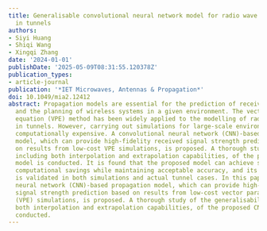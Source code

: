 ```yaml
---
title: Generalisable convolutional neural network model for radio wave propagation
  in tunnels
authors:
- Siyi Huang
- Shiqi Wang
- Xingqi Zhang
date: '2024-01-01'
publishDate: '2025-05-09T08:31:55.120378Z'
publication_types:
- article-journal
publication: '*IET Microwaves, Antennas & Propagation*'
doi: 10.1049/mia2.12412
abstract: Propagation models are essential for the prediction of received signal strength
  and the planning of wireless systems in a given environment. The vector parabolic
  equation (VPE) method has been widely applied to the modelling of radio wave propagation
  in tunnels. However, carrying out simulations for large‐scale environments is still
  computationally expensive. A convolutional neural network (CNN)‐based propagation
  model, which can provide high‐fidelity received signal strength prediction based
  on results from low‐cost VPE simulations, is proposed. A thorough study of the generalisability,
  including both interpolation and extrapolation capabilities, of the proposed CNN
  model is conducted. It is found that the proposed model can achieve significant
  computational savings while maintaining acceptable accuracy, and its performance
  is validated in both simulations and actual tunnel cases. In this paper, a convolutional
  neural network (CNN)‐based propagation model, which can provide high‐fidelity received
  signal strength prediction based on results from low‐cost vector parabolic equation
  (VPE) simulations, is proposed. A thorough study of the generalisability, including
  both interpolation and extrapolation capabilities, of the proposed CNN model is
  conducted.
---
```


